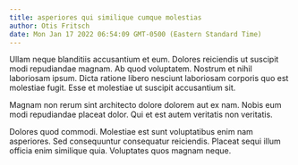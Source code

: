 ```yaml
---
title: asperiores qui similique cumque molestias
author: Otis Fritsch
date: Mon Jan 17 2022 06:54:09 GMT-0500 (Eastern Standard Time)
---
```

Ullam neque blanditiis accusantium et eum. Dolores reiciendis ut suscipit modi repudiandae magnam. Ab quod voluptatem. Nostrum et nihil laboriosam ipsum. Dicta ratione libero nesciunt laboriosam corporis quo est molestiae fugit. Esse et molestiae ut suscipit accusantium sit.

 Magnam non rerum sint architecto dolore dolorem aut ex nam. Nobis eum modi repudiandae placeat dolor. Qui et est autem veritatis non veritatis.

 Dolores quod commodi. Molestiae est sunt voluptatibus enim nam asperiores. Sed consequuntur consequatur reiciendis. Placeat sequi illum officia enim similique quia. Voluptates quos magnam neque.